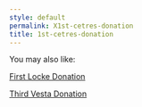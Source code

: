 ```yaml
---
style: default
permalink: X1st-cetres-donation
title: 1st-cetres-donation
---
```

You may also like:

[First Locke Donation](http://scp-wiki.net/first-locke-donation)

[Third Vesta Donation](http://scp-wiki.net/3rd-vesta-donation)

